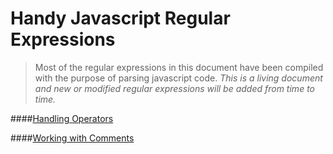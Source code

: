 Handy Javascript Regular Expressions
====================================

> Most of the regular expressions in this document have been compiled with the purpose of parsing javascript code.
>*This is a living document and new or modified regular expressions will be added from time to time.* 


####[Handling Operators](https://github.com/luisreyesdev/Handy-Regular-Expressions/blob/master/operators.md)

####[Working with Comments](https://github.com/luisreyesdev/Handy-Regular-Expressions/blob/master/comments.md)
